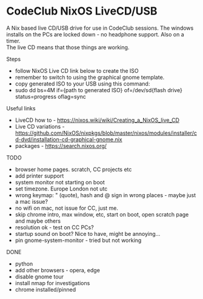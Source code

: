 # CodeClub NixOS LiveCD/USB

A Nix based live CD/USB drive for use in CodeClub sessions.
The windows installs on the PCs are locked down - no headphone support. Also on a timer.  
The live CD means that those things are working.

Steps
* follow NixOS Live CD link below to create the ISO
* remember to switch to using the graphical gnome template.
* copy generated ISO to your USB using this command:
* sudo dd bs=4M if={path to generated ISO} of=/dev/sd{flash drive} status=progress oflag=sync

Useful links
* LiveCD how to - https://nixos.wiki/wiki/Creating_a_NixOS_live_CD
* Live CD variations - https://github.com/NixOS/nixpkgs/blob/master/nixos/modules/installer/cd-dvd/installation-cd-graphical-gnome.nix
* packages - https://search.nixos.org/

TODO
* browser home pages. scratch, CC projects etc
* add printer support
* system monitor not starting on boot
* set timezone. Europe London not utc
* wrong keymap: " (quote), hash and @ sign in wrong places - maybe just a mac issue?
* no wifi on mac, not issue for CC, just me.
* skip chrome intro, max window, etc, start on boot, open scratch page and maybe others
* resolution ok - test on CC PCs?
* startup sound on boot? Nice to have, might be annoying...
* pin gnome-system-monitor - tried but not working

DONE
* python
* add other browsers - opera, edge
* disable gnome tour
* install nmap for investigations
* chrome installed/pinned

